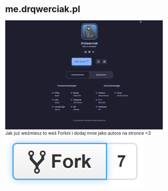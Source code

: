 # me.drqwerciak.pl
 
![Alt text](image.png)
Jak już weźmiesz to weś Forkni i dodaj mnie jako autora na stronce <3
![Alt text](image-1.png)